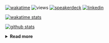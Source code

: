[![wakatime](https://wakatime.com/badge/user/ddf27f94-292a-4343-b7eb-1143a4c6cf87.svg)](https://wakatime.com/@ddf27f94-292a-4343-b7eb-1143a4c6cf87)
![views](https://komarev.com/ghpvc/?username=chck&color=blueviolet)
[![speakerdeck](https://img.shields.io/badge/Speaker_Deck-chck-8a2be2?style=flat-square&logo=speaker-deck)](https://speakerdeck.com/chck)
[![linkedin](https://img.shields.io/badge/LinkedIn-chck-8a2be2?style=flat-square&logo=linkedin)](https://www.linkedin.com/in/chck/)

[![wakatime stats](https://github-readme-stats-nine-umber-51.vercel.app/api/wakatime?username=chck&layout=compact&count_private=true&hide_title=true&hide=Other&theme=buefy&langs_count=14)](https://wakatime.com/@chck?rank=me)

[![github stats](https://github-readme-stats-nine-umber-51.vercel.app/api?username=chck&count_private=true&show_icons=true&hide_title=true&theme=buefy)](https://github.com/anuraghazra/github-readme-stats)

<details>
  <summary><b>Read more</b></summary>
  <br>

  <!--START_SECTION:waka-->
**🐱 My GitHub Data** 

> 📦 147.5 kB Used in GitHub's Storage 
 > 
> 🏆 919 Contributions in the Year 2025
 > 
> 💼 Opted to Hire
 > 
> 📜 133 Public Repositories 
 > 
> 🔑 24 Private Repositories 
 > 
**I'm a Night 🦉** 

```text
🌞 Morning                1968 commits        █████░░░░░░░░░░░░░░░░░░░░   19.95 % 
🌆 Daytime                2947 commits        ███████░░░░░░░░░░░░░░░░░░   29.88 % 
🌃 Evening                2579 commits        ███████░░░░░░░░░░░░░░░░░░   26.15 % 
🌙 Night                  2370 commits        ██████░░░░░░░░░░░░░░░░░░░   24.03 % 
```
📅 **I'm Most Productive on Thursday** 

```text
Monday                   1556 commits        ████░░░░░░░░░░░░░░░░░░░░░   15.77 % 
Tuesday                  1771 commits        ████░░░░░░░░░░░░░░░░░░░░░   17.95 % 
Wednesday                1952 commits        █████░░░░░░░░░░░░░░░░░░░░   19.79 % 
Thursday                 2124 commits        █████░░░░░░░░░░░░░░░░░░░░   21.53 % 
Friday                   1090 commits        ███░░░░░░░░░░░░░░░░░░░░░░   11.05 % 
Saturday                 621 commits         ██░░░░░░░░░░░░░░░░░░░░░░░   06.30 % 
Sunday                   750 commits         ██░░░░░░░░░░░░░░░░░░░░░░░   07.60 % 
```


📊 **This Week I Spent My Time On** 

```text
💬 Programming Languages: 
Other                    18 hrs 29 mins      █████████████████░░░░░░░░   69.47 % 
Rust                     3 hrs 24 mins       ███░░░░░░░░░░░░░░░░░░░░░░   12.80 % 
TOML                     1 hr 54 mins        ██░░░░░░░░░░░░░░░░░░░░░░░   07.16 % 
Markdown                 1 hr 41 mins        ██░░░░░░░░░░░░░░░░░░░░░░░   06.33 % 
YAML                     24 mins             ░░░░░░░░░░░░░░░░░░░░░░░░░   01.54 % 

🔥 Editors: 
Chrome                   21 hrs 5 mins       ████████████████████░░░░░   79.23 % 
RustRover                3 hrs 40 mins       ███░░░░░░░░░░░░░░░░░░░░░░   13.83 % 
Obsidian                 1 hr 3 mins         █░░░░░░░░░░░░░░░░░░░░░░░░   03.97 % 
Neovim                   37 mins             █░░░░░░░░░░░░░░░░░░░░░░░░   02.33 % 
Zed                      9 mins              ░░░░░░░░░░░░░░░░░░░░░░░░░   00.58 % 
```

**I Mostly Code in Python** 

```text
Python                   48 repos            ████████░░░░░░░░░░░░░░░░░   33.80 % 
Jupyter Notebook         19 repos            ███░░░░░░░░░░░░░░░░░░░░░░   13.38 % 
Ruby                     11 repos            ██░░░░░░░░░░░░░░░░░░░░░░░   07.75 % 
TypeScript               7 repos             █░░░░░░░░░░░░░░░░░░░░░░░░   04.93 % 
HCL                      5 repos             █░░░░░░░░░░░░░░░░░░░░░░░░   03.52 % 
```



**Timeline**

![Lines of Code chart](https://raw.githubusercontent.com/chck/chck/main/assets/bar_graph.png)


 Last Updated on 2025-10-29 02:13 UTC
<!--END_SECTION:waka-->
</details>

